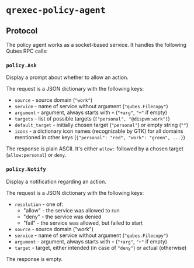 # `qrexec-policy-agent`

## Protocol

The policy agent works as a socket-based service. It handles the following Qubes RPC calls:

### `policy.Ask`

Display a prompt about whether to allow an action.

The request is a JSON dictionary with the following keys:
- `source` - source domain (`"work"`)
- `service` - name of service without argument (`"qubes.Filecopy"`)
- `argument` - argument, always starts with `+` (`"+arg"`, `"+"` if empty)
- `targets` - list of possible targets (`["personal", "@dispvm:work"]`)
- `default_target` - initially chosen target (`"personal"`) or empty string (`""`)
- `icons` - a dictionary icon names (recognizable by GTK) for all domains mentioned in other keys (`{"personal": "red", "work": "green", ...}`)

The response is plain ASCII. It's either `allow:` followed by a chosen target (`allow:personal`) or `deny`.

### `policy.Notify`

Display a notification regarding an action.

The request is a JSON dictionary with the following keys:

- `resolution` - one of:
  - "allow" - the service was allowed to run
  - "deny" - the service was denied
  - "fail" - the service was allowed, but failed to start
- `source` - source domain ("work")
- `service` - name of service without argument (`"qubes.Filecopy"`)
- `argument` - argument, always starts with `+` (`"+arg"`, `"+"` if empty)
- `target` - target, either intended (in case of `"deny"`) or actual (otherwise)

The response is empty.
